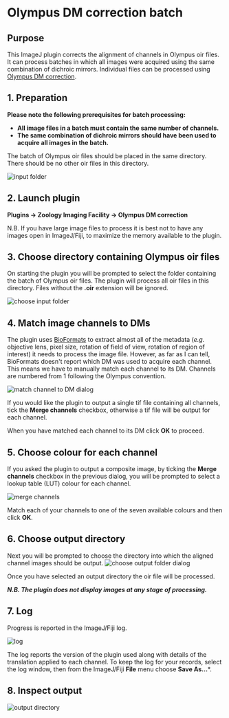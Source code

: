 # Olympus DM correction batch

## Purpose
This ImageJ plugin corrects the alignment of channels in Olympus oir files. It can process batches in which all images were acquired using the same combination of dichroic mirrors. Individual files can be processed using [Olympus DM correction](https://github.com/WaylandM/dichroic-mirror-offsets/blob/master/docs/single_file_plugin.md).

## 1. Preparation
**Please note the following prerequisites for batch processing:**

* **All image files in a batch must contain the same number of channels.**
* **The same combination of dichroic mirrors should have been used to acquire all images in the batch.**

The batch of Olympus oir files should be placed in the same directory. There should be no other oir files in this directory.

![input folder](img/batch_input_folder.png)

## 2. Launch plugin
**Plugins -> Zoology Imaging Facility -> Olympus DM correction**

N.B. If you have large image files to process it is best not to have any images open in ImageJ/Fiji, to maximize the memory available to the plugin.

## 3. Choose directory containing Olympus oir files
On starting the plugin you will be prompted to select the folder containing the batch of Olympus oir files. The plugin will process all oir files in this directory. Files without the **.oir** extension will be ignored.

![choose input folder](img/batch_choose_input_folder.png)

## 4. Match image channels to DMs
The plugin uses [BioFormats](https://www.openmicroscopy.org/bio-formats/) to extract almost all of the metadata (*e.g.* objective lens, pixel size, rotation of field of view, rotation of region of interest) it needs to process the image file. However, as far as I can tell, BioFormats doesn't report which DM was used to acquire each channel. This means we have to manually match each channel to its DM. Channels are numbered from 1 following the Olympus convention.

![match channel to DM dialog](img/match_channel_to_DM.png)

If you would like the plugin to output a single tif file containing all channels, tick the **Merge channels** checkbox, otherwise a tif file will be output for each channel.

When you have matched each channel to its DM click **OK** to proceed.

## 5. Choose colour for each channel
If you asked the plugin to output a composite image, by ticking the **Merge channels** checkbox in the previous dialog, you will be prompted to select a lookup table (LUT) colour for each channel.

![merge channels](img/merge_channels.png)

Match each of your channels to one of the seven available colours and then click **OK**.

## 6. Choose output directory
Next you will be prompted to choose the directory into which the aligned channel images should be output.
![choose output folder dialog](img/choose_output_folder.png)

Once you have selected an output directory the oir file will be processed.

***N.B. The plugin does not display images at any stage of processing.***


## 7. Log
Progress is reported in the ImageJ/Fiji log.

![log](img/batch_log.png)

The log reports the version of the plugin used along with details of the translation applied to each channel. To keep the log for your records, select the log window, then from the ImageJ/Fiji **File** menu choose **Save As...***.



## 8. Inspect output

![output directory](img/batch_output_directory.png)


